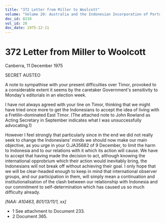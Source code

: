 ```yaml
---
title: "372 Letter from Miller to Woolcott"
volume: "Volume 20: Australia and the Indonesian Incorporation of Portuguese Timor, 1974-1976"
doc_id: 8210
vol_id: 20
doc_date: 1975-12-11
---
```


# 372 Letter from Miller to Woolcott

Canberra, 11 December 1975

SECRET AUSTEO

A note to sympathise with your present difficulties over Timor, provoked to a considerable extent it seems by the caretaker Government's sensitivity to Monday's editorials in an election week.

I have not always agreed with your line on Timor, thinking that we might have tried once more to get the Indonesians to accept the idea of living with a Fretilin-dominated East Timor. (The attached note to John Rowland as Acting Secretary in September indicates what I was unsuccessfully advocating.1)

However I feel strongly that particularly since in the end we did not really seek to change the Indonesians' minds we should now make our main objective, as you urge in your O.JA35682 of 9 December, to limit the harm to Indonesia and to our relations with it which its action will cause. We have to accept that having made the decision to act, although knowing the international opprobrium which their action would inevitably bring, the Indonesians will not break off without achieving their goal. I only hope that we will be clear-headed enough to keep in mind that international observer groups, and our participation in them, will simply mean a continuation and institutionalisation of the clash between our relationship with Indonesia and our commitment to self-determination which has caused us so much difficulty already.

_[NAA: A10463, 801/13/11/1, xx]_

  * 1 See attachment to Document 233. 
  * 2 Document 365. 


